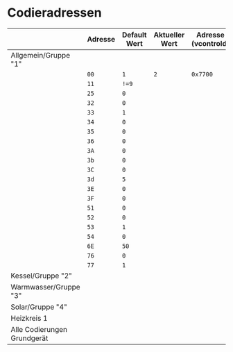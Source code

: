 # Codieradressen

||Adresse|Default Wert|Aktueller Wert|Adresse (vcontrold)|
|---|---|---|---|---|
|Allgemein/Gruppe "1"|
||`00`|`1`|`2`|`0x7700`|
||`11`|`!=9`||||
||`25`|`0`||||
||`32`|`0`||||
||`33`|`1`||||
||`34`|`0`||||
||`35`|`0`||||
||`36`|`0`||||
||`3A`|`0`||||
||`3b`|`0`||||
||`3C`|`0`||||
||`3d`|`5`||||
||`3E`|`0`||||
||`3F`|`0`||||
||`51`|`0`||||
||`52`|`0`||||
||`53`|`1`||||
||`54`|`0`||||
||`6E`|`50`||||
||`76`|`0`||||
||`77`|`1`||||
|Kessel/Gruppe "2"|
|Warmwasser/Gruppe "3"|
|Solar/Gruppe "4"|
|Heizkreis 1|
|Alle Codierungen Grundgerät|
